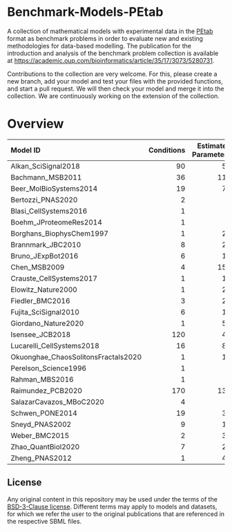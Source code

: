 # Benchmark-Models-PEtab
A collection of mathematical models with experimental data in the [PEtab](https://github.com/PEtab-dev) format as benchmark problems in order to evaluate new and existing methodologies for data-based modelling. The publication for the introduction and analysis of the benchmark problem collection is available at https://academic.oup.com/bioinformatics/article/35/17/3073/5280731.

Contributions to the collection are very welcome. For this, please create a new branch, add your model and test your files with the provided functions, and start a pull request. We will then check your model and merge it into the collection. We are continuously working on the extension of the collection.

# Overview
| Model ID                            |   Conditions |   Estimated Parameters |   Events |   Measurements |   Observables |   Species |
|:------------------------------------|-------------:|-----------------------:|---------:|---------------:|--------------:|----------:|
| Alkan_SciSignal2018                 |           90 |                     56 |        0 |           1872 |            12 |        36 |
| Bachmann_MSB2011                    |           36 |                    113 |        0 |            541 |            20 |        25 |
| Beer_MolBioSystems2014              |           19 |                     72 |        0 |          27132 |             2 |         4 |
| Bertozzi_PNAS2020                   |            2 |                      3 |        0 |            138 |             1 |         3 |
| Blasi_CellSystems2016               |            1 |                      9 |        0 |            288 |            16 |        16 |
| Boehm_JProteomeRes2014              |            1 |                      9 |        0 |             48 |             3 |         8 |
| Borghans_BiophysChem1997            |            1 |                     23 |        0 |            111 |             1 |         3 |
| Brannmark_JBC2010                   |            8 |                     22 |        0 |             43 |             3 |         9 |
| Bruno_JExpBot2016                   |            6 |                     13 |        0 |             77 |             5 |         7 |
| Chen_MSB2009                        |            4 |                    155 |        0 |            120 |             3 |       500 |
| Crauste_CellSystems2017             |            1 |                     12 |        0 |             21 |             4 |         5 |
| Elowitz_Nature2000                  |            1 |                     21 |        0 |             58 |             1 |         8 |
| Fiedler_BMC2016                     |            3 |                     22 |        0 |             72 |             2 |         6 |
| Fujita_SciSignal2010                |            6 |                     19 |        0 |            144 |             3 |         9 |
| Giordano_Nature2020                 |            1 |                     50 |        0 |            313 |             7 |        13 |
| Isensee_JCB2018                     |          120 |                     46 |        0 |            687 |             6 |        25 |
| Lucarelli_CellSystems2018           |           16 |                     84 |        0 |           1755 |            43 |        33 |
| Okuonghae_ChaosSolitonsFractals2020 |            1 |                     16 |        0 |             92 |             2 |         9 |
| Perelson_Science1996                |            1 |                      3 |        0 |             16 |             1 |         4 |
| Rahman_MBS2016                      |            1 |                      9 |        0 |             23 |             1 |         7 |
| Raimundez_PCB2020                   |          170 |                    136 |        0 |            627 |            79 |        22 |
| SalazarCavazos_MBoC2020             |            4 |                      6 |        0 |             18 |             3 |        75 |
| Schwen_PONE2014                     |           19 |                     30 |        0 |            286 |             4 |        11 |
| Sneyd_PNAS2002                      |            9 |                     15 |        0 |            135 |             1 |         6 |
| Weber_BMC2015                       |            2 |                     39 |        0 |            135 |             8 |         7 |
| Zhao_QuantBiol2020                  |            7 |                     28 |        0 |             82 |             1 |         5 |
| Zheng_PNAS2012                      |            1 |                     46 |        0 |             60 |            15 |        15 |

## License

Any original content in this repository may be used under the terms of the [BSD-3-Clause license](LICENSE).
Different terms may apply to models and datasets, for which we refer the user to the original publications
that are referenced in the respective SBML files.
